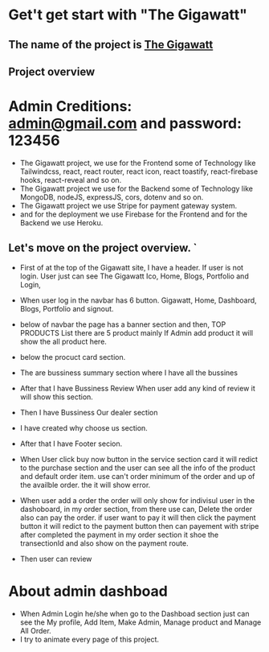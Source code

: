 # Get't get start with "The Gigawatt"

## The name of the project is  [The Gigawatt](https://the-gigawatt.web.app/)
## Project overview

# Admin Creditions: admin@gmail.com and password: 123456

* The Gigawatt project, we use for the Frontend some of Technology like Tailwindcss, react, react router, react icon, react toastify, react-firebase hooks, react-reveal and so on.
* The Gigawatt project we use for the Backend some of Technology like MongoDB, nodeJS, expressJS, cors, dotenv and so on.
* The Gigawatt project we use Stripe for payment gateway system.
* and for the deployment we use Firebase for the Frontend and for the Backend we use Heroku.

## Let's move on the project overview. `

* First of at the top of the Gigawatt site, I have a header. If user is not login. User just can see The Gigawatt Ico, Home, Blogs, Portfolio and Login, 

* When user log in the navbar has  6 button. Gigawatt, Home, Dashboard, Blogs, Portfolio and signout.
* below of navbar the page has a banner section and then, TOP PRODUCTS List there are 5 product mainly 
If Admin add product it will show the all product here.

* below the procuct card section.
* The are bussiness summary section where I have all the bussines
* After that I have Bussiness Review When user add any kind of review it will show this section.
* Then I have Bussiness Our dealer section  
* I have created why choose us section.
* After that I have Footer secion.
* When User click buy now button in the service section card it will redict to the purchase section and the user can see all the info of the product and default order item. use can't order minimum of the order and up of the availble order. the it will show error.
* When user add a order the order will only show for indivisul user in the dashoboard, in my order section, from there use can, Delete the order also can pay the order. if user want to pay it will then click the payment button it will redict to the  payment button then can payement with stripe after completed the payment in my order section it shoe the transectionId and also show on the payment route.

* Then user can review

# About admin dashboad

* When Admin Login he/she when go to the Dashboad section just can see the My profile, Add Item, Make Admin,  Manage product and  Manage All Order.
* I try to animate every page of this project.